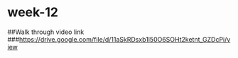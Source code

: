 # week-12


##Walk through video link
###https://drive.google.com/file/d/11aSkRDsxb1l50O6SOHt2ketnt_GZDcPi/view
